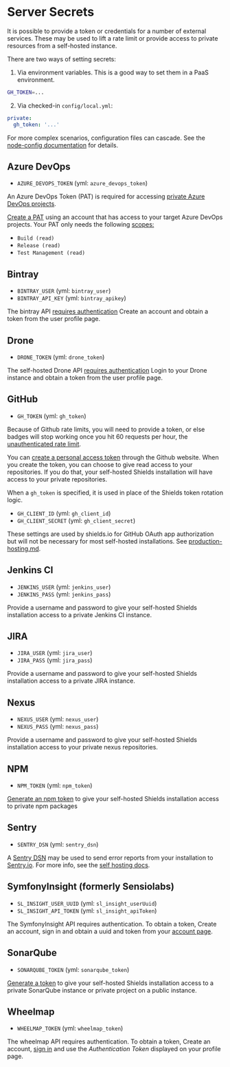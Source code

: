 # Server Secrets

It is possible to provide a token or credentials for a number of external
services. These may be used to lift a rate limit or provide access to
private resources from a self-hosted instance.

There are two ways of setting secrets:

1. Via environment variables. This is a good way to set them in a PaaS
   environment.
   
```sh
GH_TOKEN=...
```

2. Via checked-in `config/local.yml`:

```yml
private:
  gh_token: '...'
```

For more complex scenarios, configuration files can cascade. See the [node-config documentation][]
for details.

[node-config documentation]: https://github.com/lorenwest/node-config/wiki/Configuration-Files

## Azure DevOps

- `AZURE_DEVOPS_TOKEN` (yml: `azure_devops_token`)

An Azure DevOps Token (PAT) is required for accessing [private Azure DevOps projects][ado project visibility].

[Create a PAT][ado personal access tokens] using an account that has access to your target Azure DevOps projects. Your PAT only needs the following [scopes:][ado token scopes]

- `Build (read)`
- `Release (read)`
- `Test Management (read)`

[ado project visibility]: https://docs.microsoft.com/en-us/azure/devops/organizations/public/about-public-projects?view=vsts
[ado personal access tokens]: https://docs.microsoft.com/en-us/azure/devops/organizations/accounts/use-personal-access-tokens-to-authenticate?view=vsts#create-personal-access-tokens-to-authenticate-access
[ado token scopes]: https://docs.microsoft.com/en-us/azure/devops/integrate/get-started/authentication/oauth?view=vsts#scopes

## Bintray

- `BINTRAY_USER` (yml: `bintray_user`)
- `BINTRAY_API_KEY` (yml: `bintray_apikey`)

The bintray API [requires authentication](https://bintray.com/docs/api/#_authentication)
Create an account and obtain a token from the user profile page.

## Drone

- `DRONE_TOKEN` (yml: `drone_token`)

The self-hosted Drone API [requires authentication](https://0-8-0.docs.drone.io/api-authentication/)
Login to your Drone instance and obtain a token from the user profile page.

## GitHub

- `GH_TOKEN` (yml: `gh_token`)

Because of Github rate limits, you will need to provide a token, or else badges
will stop working once you hit 60 requests per hour, the
[unauthenticated rate limit][github rate limit].

You can [create a personal access token][personal access tokens] through the
Github website. When you create the token, you can choose to give read access
to your repositories. If you do that, your self-hosted Shields installation
will have access to your private repositories.

When a `gh_token` is specified, it is used in place of the Shields token
rotation logic.

[github rate limit]: https://developer.github.com/v3/#rate-limiting
[personal access tokens]: https://github.com/settings/tokens

- `GH_CLIENT_ID` (yml: `gh_client_id`)
- `GH_CLIENT_SECRET` (yml: `gh_client_secret`)

These settings are used by shields.io for GitHub OAuth app authorization
but will not be necessary for most self-hosted installations. See
[production-hosting.md](./production-hosting.md).

## Jenkins CI

- `JENKINS_USER` (yml: `jenkins_user`)
- `JENKINS_PASS` (yml: `jenkins_pass`)

Provide a username and password to give your self-hosted Shields installation
access to a private Jenkins CI instance.

## JIRA

- `JIRA_USER` (yml: `jira_user`)
- `JIRA_PASS` (yml: `jira_pass`)

Provide a username and password to give your self-hosted Shields installation
access to a private JIRA instance.

## Nexus

- `NEXUS_USER` (yml: `nexus_user`)
- `NEXUS_PASS` (yml: `nexus_pass`)

Provide a username and password to give your self-hosted Shields installation
access to your private nexus repositories.

## NPM

- `NPM_TOKEN` (yml: `npm_token`)

[Generate an npm token][npm token] to give your self-hosted Shields
installation access to private npm packages

[npm token]: https://docs.npmjs.com/getting-started/working_with_tokens

## Sentry

- `SENTRY_DSN` (yml: `sentry_dsn`)

A [Sentry DSN](https://docs.sentry.io/error-reporting/quickstart/?platform=javascript#configure-the-dsn)
may be used to send error reports from your installation to
[Sentry.io](http://sentry.io/). For more info, see the
[self hosting docs](https://github.com/badges/shields/blob/master/doc/self-hosting.md#sentry).

## SymfonyInsight (formerly Sensiolabs)

- `SL_INSIGHT_USER_UUID` (yml: `sl_insight_userUuid`)
- `SL_INSIGHT_API_TOKEN` (yml: `sl_insight_apiToken`)

The SymfonyInsight API requires authentication. To obtain a token,
Create an account, sign in and obtain a uuid and token from your
[account page](https://insight.sensiolabs.com/account).

## SonarQube

- `SONARQUBE_TOKEN` (yml: `sonarqube_token`)

[Generate a token](https://docs.sonarqube.org/latest/user-guide/user-token/)
to give your self-hosted Shields installation access to a
private SonarQube instance or private project on a public instance.

## Wheelmap

- `WHEELMAP_TOKEN` (yml: `wheelmap_token`)

The wheelmap API requires authentication. To obtain a token,
Create an account, [sign in][wheelmap token] and use the _Authentication Token_
displayed on your profile page.

[wheelmap token]: http://classic.wheelmap.org/en/users/sign_in
